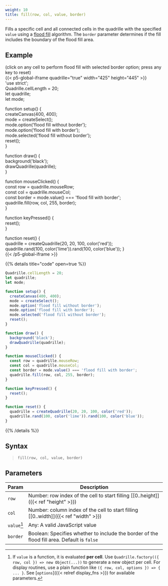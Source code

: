 ```yaml
---
weight: 10
title: fill(row, col, value, border)  
---
```


Fills a specific cell and all connected cells in the quadrille with the specified `value` using a [flood fill](https://en.wikipedia.org/wiki/Flood_fill) algorithm. The `border` parameter determines if the fill includes the boundary of the flood fill area.

## Example

(click on any cell to perform flood fill with selected border option; press any key to reset)  
{{< p5-global-iframe quadrille="true" width="425" height="445" >}}  
'use strict';  
Quadrille.cellLength = 20;  
let quadrille;  
let mode;  

function setup() {  
  createCanvas(400, 400);  
  mode = createSelect();  
  mode.option('flood fill without border');  
  mode.option('flood fill with border');  
  mode.selected('flood fill without border');  
  reset();  
}  

function draw() {  
  background('black');  
  drawQuadrille(quadrille);  
}  

function mouseClicked() {  
  const row = quadrille.mouseRow;  
  const col = quadrille.mouseCol;  
  const border = mode.value() === 'flood fill with border';  
  quadrille.fill(row, col, 255, border);  
}  

function keyPressed() {  
  reset();  
}  

function reset() {  
  quadrille = createQuadrille(20, 20, 100, color('red'));  
  quadrille.rand(100, color('lime')).rand(100, color('blue'));
}  
{{< /p5-global-iframe >}}  

{{% details title="code" open=true %}}  
```js  
Quadrille.cellLength = 20;  
let quadrille;  
let mode;  

function setup() {  
  createCanvas(400, 400);  
  mode = createSelect();  
  mode.option('flood fill without border');  
  mode.option('flood fill with border');  
  mode.selected('flood fill without border');  
  reset();  
}  

function draw() {  
  background('black');  
  drawQuadrille(quadrille);  
}  

function mouseClicked() {  
  const row = quadrille.mouseRow;  
  const col = quadrille.mouseCol;  
  const border = mode.value() === 'flood fill with border';  
  quadrille.fill(row, col, 255, border);  
}  

function keyPressed() {  
  reset();  
}  

function reset() {  
  quadrille = createQuadrille(20, 20, 100, color('red'));  
  quadrille.rand(100, color('lime')).rand(100, color('blue'));
}  
```  
{{% /details %}}  

## Syntax  

> `fill(row, col, value, border)`  

## Parameters  

| Param     | Description                                                                                 |
|-----------|---------------------------------------------------------------------------------------------|
| `row`     | Number: row index of the cell to start filling [[0..height]]({{< ref "height" >}})        |
| `col`     | Number: column index of the cell to start filling [[0..width]]({{< ref "width" >}})       |
| `value`[^1] | Any: A valid JavaScript value                                                               |
| `border`  | Boolean: Specifies whether to include the border of the flood fill area. Default is `false` | 

[^1]: If `value` is a function, it is evaluated **per cell**. Use `Quadrille.factory(({ row, col }) => new Object(...))` to generate a new object per cell. For display routines, use a plain function like `({ row, col, options }) => { ... }`. See [`options`]({{< relref display_fns >}}) for available parameters.